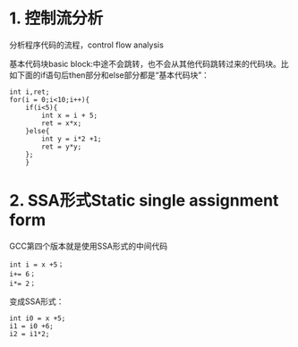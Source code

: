 


# 1. 控制流分析




分析程序代码的流程，control flow analysis






基本代码块basic block:中途不会跳转，也不会从其他代码跳转过来的代码块。比如下面的if语句后then部分和else部分都是“基本代码块”：


```
int i,ret;
for(i = 0;i<10;i++){
    if(i<5){
        int x = i + 5;
        ret = x*x;
    }else{
        int y = i*2 +1;
        ret = y*y;
    };
    }
```



# 2. SSA形式Static single assignment form

GCC第四个版本就是使用SSA形式的中间代码













```
int i = x +5；
i+= 6；
i*= 2；

```




变成SSA形式：

```
int i0 = x +5;
i1 = i0 +6;
i2 = i1*2;
```































